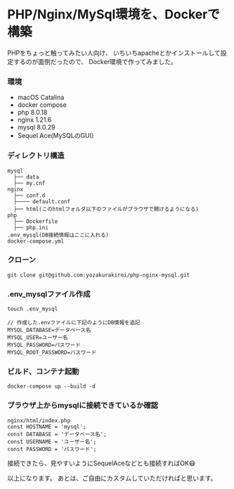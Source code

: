 # PHP/Nginx/MySql環境を、Dockerで構築

PHPをちょっと触ってみたい人向け、
いちいちapacheとかインストールして設定するのが面倒だったので、
Docker環境で作ってみました。

### 環境
- macOS Catalina
- docker compose
- php 8.0.18
- nginx 1.21.6 
- mysql 8.0.29
- Sequel Ace(MySQLのGUI)

### ディレクトリ構造
```
mysql
  ├── data
  ├── my.cnf
nginx
  ├── conf.d
  ├──── default.conf
  ├── html(このhtmlフォルダ以下のファイルがブラウザで開けるようになる)
php 
  ├── Dockerfile
  ├── php.ini
.env_mysql(DB接続情報はここに入れる)
docker-compose.yml
```

### クローン
```
git clone git@github.com:yozakurakirei/php-nginx-mysql.git
```

### .env_mysqlファイル作成
```
touch .env_mysql

// 作成した.envファイルに下記のようにDB情報を追記
MYSQL_DATABASE=データベース名
MYSQL_USER=ユーザー名
MYSQL_PASSWORD=パスワード
MYSQL_ROOT_PASSWORD=パスワード
```

### ビルド、コンテナ起動
```
docker-compose up --build -d
```

### ブラウザ上からmysqlに接続できているか確認
```
nginx/html/index.php
const HOSTNAME = 'mysql';
const DATABASE = 'データベース名';
const USERNAME = 'ユーザー名';
const PASSWORD = 'パスワード';
```

接続できたら、見やすいようにSequelAceなどとも接続すればOK😷

以上になります。
あとは、ご自由にカスタムしていただければと思います。
